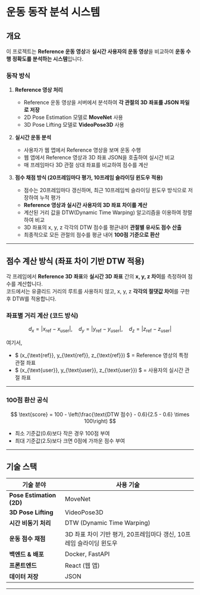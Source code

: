 # **운동 동작 분석 시스템**   

## **개요**  
이 프로젝트는 **Reference 운동 영상**과 **실시간 사용자의 운동 영상**을 비교하여 **운동 수행 정확도를 분석하는 시스템**입니다.  

### **동작 방식**  
1. **Reference 영상 처리**  
   - Reference 운동 영상을 서버에서 분석하여 **각 관절의 3D 좌표를 JSON 파일로 저장**  
   - 2D Pose Estimation 모델로 **MoveNet** 사용  
   - 3D Pose Lifting 모델로 **VideoPose3D** 사용  

2. **실시간 운동 분석**  
   - 사용자가 웹 앱에서 Reference 영상을 보며 운동 수행  
   - 웹 앱에서 Reference 영상과 3D 좌표 JSON을 호출하여 실시간 비교  
   - 매 프레임마다 3D 관절 상대 좌표를 비교하여 점수를 계산  

3. **점수 채점 방식 (20프레임마다 평가, 10프레임 슬라이딩 윈도우 적용)**  
   - 점수는 20프레임마다 갱신하며, 최근 10프레임씩 슬라이딩 윈도우 방식으로 저장하여 누적 평가  
   - **Reference 영상과 실시간 사용자의 3D 좌표 차이를 계산**  
   - 계산된 거리 값을 DTW(Dynamic Time Warping) 알고리즘을 이용하여 정렬하여 비교  
   - 3D 좌표의 x, y, z 각각의 DTW 점수를 평균내어 **관절별 유사도 점수 산출**  
   - 최종적으로 모든 관절의 점수를 평균 내어 **100점 기준으로 환산**  

---

## **점수 계산 방식 (좌표 차이 기반 DTW 적용)**  
각 프레임에서 **Reference 3D 좌표**와 **실시간 3D 좌표** 간의 **x, y, z 차이**를 측정하여 점수를 계산합니다.  
코드에서는 유클리드 거리의 루트를 사용하지 않고, x, y, z **각각의 절댓값 차이**를 구한 후 DTW를 적용합니다.

### **좌표별 거리 계산 (코드 방식)**
$$
d_x = |x_{\text{ref}} - x_{\text{user}}|, \quad
d_y = |y_{\text{ref}} - y_{\text{user}}|, \quad
d_z = |z_{\text{ref}} - z_{\text{user}}|
$$

여기서,  
- $ (x_{\text{ref}}, y_{\text{ref}}, z_{\text{ref}}) $ = Reference 영상의 특정 관절 좌표  
- $ (x_{\text{user}}, y_{\text{user}}, z_{\text{user}}) $ = 사용자의 실시간 관절 좌표  

---

### **100점 환산 공식**
$$
\text{score} = 100 - \left(\frac{\text{DTW 점수} - 0.6}{2.5 - 0.6} \times 100\right)
$$
- 최소 기준값(0.6)보다 작은 경우 100점 부여  
- 최대 기준값(2.5)보다 크면 0점에 가까운 점수 부여  
 

---

## **기술 스택**  

| 기술 분야        | 사용 기술 |
|----------------|----------|
| **Pose Estimation (2D)**  | MoveNet |
| **3D Pose Lifting**  | VideoPose3D |
| **시간 비동기 처리**  | DTW (Dynamic Time Warping) |
| **운동 점수 채점**  | 3D 좌표 차이 기반 평가, 20프레임마다 갱신, 10프레임 슬라이딩 윈도우 |
| **백엔드 & 배포**  | Docker, FastAPI |
| **프론트엔드**  | React (웹 앱) |
| **데이터 저장**  | JSON |

---

